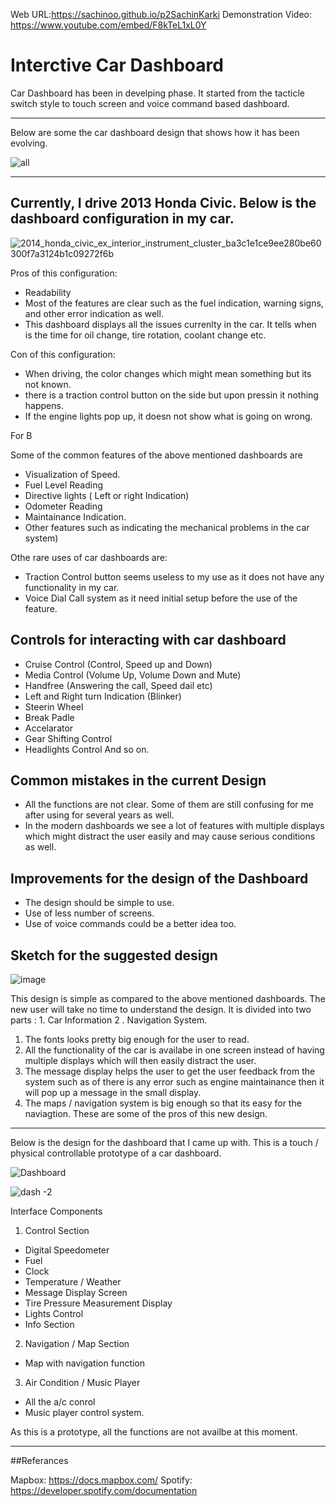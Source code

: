 
Web URL:https://sachinoo.github.io/p2SachinKarki
Demonstration Video: https://www.youtube.com/embed/F8kTeL1xL0Y


# Interctive Car Dashboard 

 Car Dashboard has been in develping phase. It started from the tacticle switch style to touch screen and voice command based dashboard.
 
-----------------------------------------------------------------------------------------------------------------------------------------

Below are some the car dashboard design that shows how it has been evolving.

![all ](https://user-images.githubusercontent.com/24665608/112539838-79472200-8d7f-11eb-872d-dcfbb668d953.png)

--------------------------------------------------------------------------------------------------------------------------------

## Currently, I drive 2013 Honda Civic. Below is the dashboard configuration in my car. 

![2014_honda_civic_ex_interior_instrument_cluster_ba3c1e1ce9ee280be60300f7a3124b1c09272f6b](https://user-images.githubusercontent.com/24665608/112540786-98927f00-8d80-11eb-8e77-c6c061ef8505.jpg)

Pros of this configuration:
 - Readability 
 -  Most of the features are clear such as the fuel indication, warning signs, and other error indication as well. 
 -  This dashboard displays all the issues currenlty in the car. It tells when is the time for oil change, tire rotation, coolant change etc.

Con of this configuration:
- When driving, the color changes which might mean something but its not known. 
- there is a traction control button on the side but upon pressin it nothing happens. 
- If the engine lights pop up, it doesn not show what is going on wrong.


For B

Some of the common features of the above mentioned dashboards are 
 - Visualization of Speed.
 - Fuel Level Reading
 - Directive lights ( Left or right Indication)
 - Odometer Reading 
 - Maintainance Indication.
 - Other features such as indicating the mechanical problems in the car system)

Othe rare uses of car dashboards are:

 - Traction Control button seems useless to my use as  it does not have any functionality in my car.
 - Voice Dial Call system  as it need initial setup before the use of the feature.


## Controls for interacting with car dashboard
- Cruise Control (Control, Speed up and Down)
- Media Control (Volume Up, Volume Down and  Mute)
- Handfree (Answering the call, Speed dail etc)
- Left and Right turn Indication (Blinker)
- Steerin Wheel
- Break Padle 
- Accelarator
- Gear Shifting Control
- Headlights Control 
 And so on.

 ## Common mistakes in the current Design
 
 - All the functions are not clear. Some of them are still confusing for me after using for several 
   years as well.
 - In the modern dashboards we see a lot of features with multiple displays which might distract the 
   user easily and may cause serious conditions as well. 

 ## Improvements for the design of the Dashboard
 
 - The design should be simple to use. 
 - Use of less number of screens.
 - Use of voice commands could be a better idea too. 
  

 ## Sketch for the suggested design

 ![image](https://user-images.githubusercontent.com/24665608/114969658-73a0a180-9e3e-11eb-8bc2-06d8b9f02ee0.png)


This design is simple as compared to the above mentioned dashboards. The new user will take no time to understand the design. It
is divided into two parts : 1. Car Information  2 . Navigation System. 
   1. The fonts looks pretty big enough for the user to read. 
   2. All the functionality of the car is availabe in one screen instead of having multiple displays which will then easily 
     distract the user.
   3. The message display helps the user to get the user feedback from the system such as of there is any error such as 
     engine maintainance then it will pop up a message in the small display.
   4. The maps / navigation system is big enough so that its easy for the naviagtion.
      These are some of the pros of this new design.

 --------------------------------------------------------------------------------------------------------------------------------

 Below is the design for the dashboard that I came up with. This is a touch / physical controllable prototype of a car 
 dashboard.

![Dashboard](https://user-images.githubusercontent.com/24665608/115096987-44953900-9eed-11eb-80e5-bf157973af95.png)


![dash -2](https://user-images.githubusercontent.com/24665608/115097036-87571100-9eed-11eb-93e3-7da421dc30dd.png)

Interface Components
1. Control Section
  - Digital Speedometer
  - Fuel
  - Clock
  - Temperature / Weather
  - Message Display Screen
  - Tire Pressure Measurement Display
  - Lights Control 
  - Info Section

 2. Navigation / Map Section
   - Map with navigation function

 3. Air Condition / Music Player 
  - All the a/c conrol 
  - Music player control system.

As this is a prototype, all the functions are not availbe at this moment.

----------------------------------------------------------------------------------------------------------------------------------

##Referances

Mapbox: https://docs.mapbox.com/
Spotify: https://developer.spotify.com/documentation
